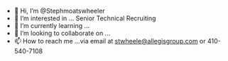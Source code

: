 - 👋 Hi, I’m @Stephmoatswheeler
- 👀 I’m interested in ... Senior Technical Recruiting
- 🌱 I’m currently learning ...
- 💞️ I’m looking to collaborate on ...
- 📫 How to reach me ...via email at stwheele@allegisgroup.com or 410-540-7108

<!---
Stephmoatswheeler/Stephmoatswheeler is a ✨ special ✨ repository because its `README.md` (this file) appears on your GitHub profile.
You can click the Preview link to take a look at your changes.
--->
